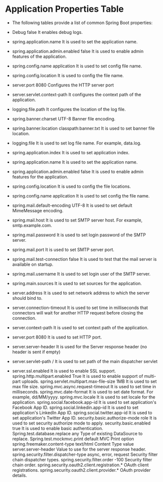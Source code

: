 # Application Properties Table
* The following tables provide a list of common Spring Boot properties:

* Debug	false	It enables debug logs.
* spring.application.name		It is used to set the application name.
* spring.application.admin.enabled	false	It is used to enable admin features of the application.
* spring.config.name	application	It is used to set config file name.
* spring.config.location		It is used to config the file name.
* server.port	8080	Configures the HTTP server port
* server.servlet.context-path		It configures the context path of the application.
* logging.file.path		It configures the location of the log file.
* spring.banner.charset	UTF-8	Banner file encoding.
* spring.banner.location	classpath:banner.txt	It is used to set banner file location.
* logging.file		It is used to set log file name. For example, data.log.
* spring.application.index		It is used to set application index.
* spring.application.name		It is used to set the application name.
* spring.application.admin.enabled	false	It is used to enable admin features for the application.
* spring.config.location		It is used to config the file locations.
* spring.config.name	application	It is used to set config the file name.
* spring.mail.default-encoding	UTF-8	It is used to set default MimeMessage encoding.
* spring.mail.host		It is used to set SMTP server host. For example, smtp.example.com.
* spring.mail.password		It is used to set login password of the SMTP server.
* spring.mail.port		It is used to set SMTP server port.
* spring.mail.test-connection	false	It is used to test that the mail server is available on startup.
* spring.mail.username		It is used to set login user of the SMTP server.
* spring.main.sources		It is used to set sources for the application.
* server.address		It is used to set network address to which the server should bind to.
* server.connection-timeout		It is used to set time in milliseconds that connectors will wait for another HTTP request before closing the connection.
* server.context-path		It is used to set context path of the application.
* server.port	8080	It is used to set HTTP port.
* server.server-header		It is used for the Server response header (no header is sent if empty)
* server.servlet-path	/	It is used to set path of the main dispatcher servlet
* server.ssl.enabled		It is used to enable SSL support.
spring.http.multipart.enabled	True	It is used to enable support of multi-part uploads.
spring.servlet.multipart.max-file-size	1MB	It is used to set max file size.
spring.mvc.async.request-timeout		It is used to set time in milliseconds.
spring.mvc.date-format		It is used to set date format. For example, dd/MM/yyyy.
spring.mvc.locale		It is used to set locale for the application.
spring.social.facebook.app-id		It is used to set application's Facebook App ID.
spring.social.linkedin.app-id		It is used to set application's LinkedIn App ID.
spring.social.twitter.app-id		It is used to set application's Twitter App ID.
security.basic.authorize-mode	role	It is used to set security authorize mode to apply.
security.basic.enabled	true	It is used to enable basic authentication.
Spring.test.database.replace	any	Type of existing DataSource to replace.
Spring.test.mockmvc.print	default	MVC Print option
spring.freemaker.content-type	text/html	Content Type value
server.server-header		Value to use for the server response header.
spring.security.filter.dispatcher-type	async, error, request	Security filter chain dispatcher types.
spring.security.filter.order	-100	Security filter chain order.
spring.security.oauth2.client.registration.*		OAuth client registrations.
spring.security.oauth2.client.provider.*		OAuth provider details.
